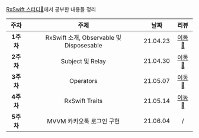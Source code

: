 [RxSwift 스터디🥔](https://github.com/RxSwift-FriedPotato/RxSwift_Lecture)에서 공부한 내용들 정리

|주차|주제|날짜|리뷰|
|:--------:|:--------:|:--------:|:--------:|
|**1주차**|RxSwift 소개, Observable 및 Disposesable|21.04.23|[이동🚗](https://github.com/Hansangjin98/RxSwift-Study/blob/main/Review/Week%201.md)|
|**2주차**|Subject 및 Relay|21.04.30|[이동🚗](https://github.com/Hansangjin98/RxSwift-Study/blob/main/Review/Week%202.md)|
|**3주차**|Operators|21.05.07|[이동🚗](https://github.com/Hansangjin98/RxSwift-Study/blob/main/Review/Week%203.md)|
|**4주차**|RxSwift Traits|21.05.14|[이동🚗](https://github.com/RxSwift-FriedPotato/RxKKKing_SangJin/blob/main/Review/Week%204.md)|
|**5주차**|MVVM 카카오톡 로그인 구현|21.06.04|/|
